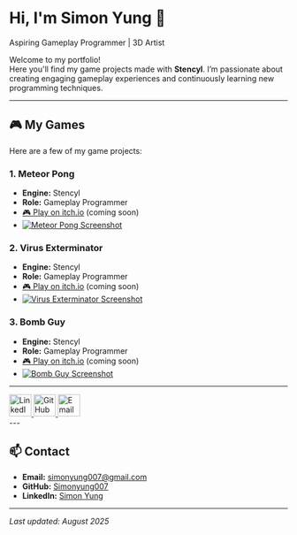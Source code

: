 # Hi, I'm Simon Yung 👋
Aspiring Gameplay Programmer | 3D Artist


Welcome to my portfolio!  
Here you'll find my game projects made with **Stencyl**.
I’m passionate about creating engaging gameplay experiences and continuously learning new programming techniques.

---

## 🎮 My Games
Here are a few of my game projects:

### 1. Meteor Pong
- **Engine:** Stencyl
- **Role:** Gameplay Programmer
- [🎮 Play on itch.io](https://your-game-link.com) (coming soon)
- [![Meteor Pong Screenshot](https://i.postimg.cc/764s2v5h/Meteor-Pong-Main-Title-Screen.png)](meteor-pong.html)


### 2. Virus Exterminator
- **Engine:** Stencyl
- **Role:** Gameplay Programmer
- [🎮 Play on itch.io](https://your-game-link.com) (coming soon)
- [![Virus Exterminator Screenshot](https://i.postimg.cc/8km8w4Gx/Virus-Exterminator-Main-Title-Screen.png)](virus-exterminator.html)


### 3. Bomb Guy
- **Engine:** Stencyl
- **Role:** Gameplay Programmer
- [🎮 Play on itch.io](https://your-game-link.com) (coming soon)
- [![Bomb Guy Screenshot](https://i.postimg.cc/dQrQFGY9/Bomb-Guy-Main-Title-Screen.png)](bomb-guy.html)

---
 <div class="social-icons">
 <!-- LinkedIn -->
  <a href="https://www.linkedin.com/in/simon-yung-1061351a4/" target="_blank">
  <img src="https://cdn-icons-png.flaticon.com/512/2111/2111499.png" 
       alt="LinkedIn" width="40" height="40">
  </a>

  <!-- GitHub -->
  <a href="https://github.com/Simonyung007" target="_blank">
    <img src="https://cdn-icons-png.flaticon.com/512/2111/2111432.png" width="40" alt="GitHub">
  </a>
  <!-- Email -->
  <a href="mailto:simonyung007@gmail.com ">
    <img src="https://cdn-icons-png.flaticon.com/512/732/732200.png" width="40" alt="Email">
  </a>
</div>
---

## 📫 Contact
- **Email:** simonyung007@gmail.com  
- **GitHub:** [Simonyung007](https://github.com/Simonyung007)  
- **LinkedIn:** [Simon Yung](https://www.linkedin.com/in/simon-yung-1061351a4/)

---

*Last updated: August 2025*

